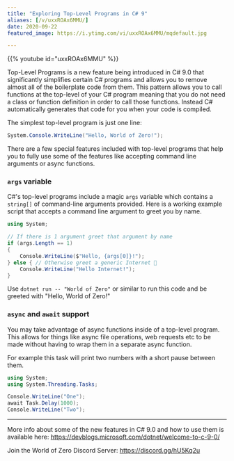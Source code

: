 ```yaml
---
title: "Exploring Top-Level Programs in C# 9"
aliases: [/v/uxxROAx6MMU/]
date: 2020-09-22
featured_image: https://i.ytimg.com/vi/uxxROAx6MMU/mqdefault.jpg

---
```


{{% youtube id="uxxROAx6MMU" %}}

Top-Level Programs is a new feature being introduced in C# 9.0 that significantly simplifies certain C# programs and allows you to remove almost all of the boilerplate code from them. This pattern allows you to call functions at the top-level of your C# program meaning that you do not need a class or function definition in order to call those functions. Instead C# automatically generates that code for you when your code is compiled.

The simplest top-level program is just one line:

```csharp
System.Console.WriteLine("Hello, World of Zero!");
```

There are a few special features included with top-level programs that help you to fully use some of the features like accepting command line arguments or async functions.

### `args` variable

C#'s top-level programs include a magic `args` variable which contains a `string[]` of command-line arguments provided. Here is a working example script that accepts a command line argument to greet you by name.

```csharp
using System;

// If there is 1 argument greet that argument by name
if (args.Length == 1)
{
    Console.WriteLine($"Hello, {args[0]}!");
} else { // Otherwise greet a generic Internet 🤖
    Console.WriteLine("Hello Internet!");
}
```

Use `dotnet run -- "World of Zero"` or similar to run this code and be greeted with "Hello, World of Zero!"

### `async` and `await` support

You may take advantage of async functions inside of a top-level program. This allows for things like async file operations, web requests etc to be made without having to wrap them in a separate async function.

For example this task will print two numbers with a short pause between them.

```csharp
using System;
using System.Threading.Tasks;

Console.WriteLine("One");
await Task.Delay(1000);
Console.WriteLine("Two");
```

***

More info about some of the new features in C# 9.0 and how to use them is available here: https://devblogs.microsoft.com/dotnet/welcome-to-c-9-0/

Join the World of Zero Discord Server: https://discord.gg/hU5Kq2u